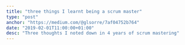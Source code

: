 ```yaml
---
title: "three things I learnt being a scrum master"
type: "post"
anchor: "https://medium.com/@glsorre/7af04752b764"
date: "2019-02-01T11:00:00+01:00"
desc: "Three thoughts I noted down in 4 years of scrum mastering"
---
```

